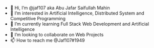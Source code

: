 - 👋 Hi, I’m @jaf107 aka Abu Jafar Saifullah Mahin
- 👀 I’m interested in Artificial Intelligence, Distributed System and Competitive Programming
- 🌱 I’m currently learning Full Stack Web Development and Artificial Intelligence
- 💞️ I’m looking to collaborate on Web Projects
- 📫 How to reach me @Jaf107#1949

<!---
jaf107/jaf107 is a ✨ special ✨ repository because its `README.md` (this file) appears on your GitHub profile.
You can click the Preview link to take a look at your changes.
--->
